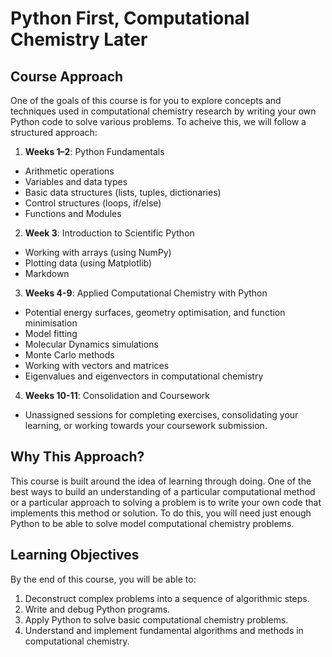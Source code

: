 # Python First, Computational Chemistry Later

## Course Approach

One of the goals of this course is for you to explore concepts and techniques used in computational chemistry research by writing your own Python code to solve various problems. To acheive this, we will follow a structured approach:

1. **Weeks 1–2**: Python Fundamentals
  - Arithmetic operations
  - Variables and data types
  - Basic data structures (lists, tuples, dictionaries)
  - Control structures (loops, if/else)
  - Functions and Modules

2. **Week 3**: Introduction to Scientific Python
  - Working with arrays (using NumPy)
  - Plotting data (using Matplotlib)
  - Markdown

3. **Weeks 4-9**: Applied Computational Chemistry with Python
  - Potential energy surfaces, geometry optimisation, and function minimisation
  - Model fitting
  - Molecular Dynamics simulations
  - Monte Carlo methods
  - Working with vectors and matrices
  - Eigenvalues and eigenvectors in computational chemistry

4. **Weeks 10-11**: Consolidation and Coursework
  - Unassigned sessions for completing exercises, consolidating your learning, or working towards your coursework submission.

## Why This Approach?

This course is built around the idea of learning through doing. One of the best ways to build an understanding of a particular computational method or a particular approach to solving a problem is to write your own code that implements this method or solution. To do this, you will need just enough Python to be able to solve model computational chemistry problems. 

## Learning Objectives

By the end of this course, you will be able to:
1. Deconstruct complex problems into a sequence of algorithmic steps.
1. Write and debug Python programs.
2. Apply Python to solve basic computational chemistry problems.
3. Understand and implement fundamental algorithms and methods in computational chemistry.


